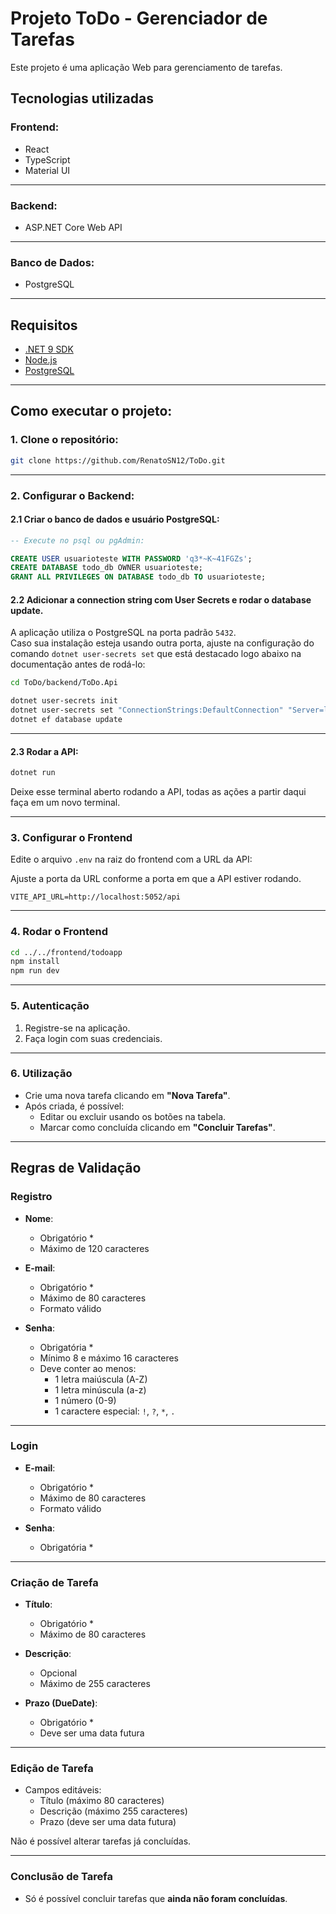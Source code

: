 # Projeto ToDo - Gerenciador de Tarefas

Este projeto é uma aplicação Web para gerenciamento de tarefas.

## Tecnologias utilizadas

### Frontend:
- React  
- TypeScript  
- Material UI

---

### Backend:
- ASP.NET Core Web API

---

### Banco de Dados:
- PostgreSQL

---

## Requisitos

- [.NET 9 SDK](https://dotnet.microsoft.com/en-us/download/dotnet/9.0)
- [Node.js](https://nodejs.org/)
- [PostgreSQL](https://www.postgresql.org/download/)

---

## Como executar o projeto:

### 1. Clone o repositório:
```bash
git clone https://github.com/RenatoSN12/ToDo.git
```

---

### 2. Configurar o Backend:

#### 2.1 Criar o banco de dados e usuário PostgreSQL:

```sql
-- Execute no psql ou pgAdmin:

CREATE USER usuarioteste WITH PASSWORD 'q3*~K~41FGZs';
CREATE DATABASE todo_db OWNER usuarioteste;
GRANT ALL PRIVILEGES ON DATABASE todo_db TO usuarioteste;
```


#### 2.2 Adicionar a connection string com User Secrets e rodar o database update.

A aplicação utiliza o PostgreSQL na porta padrão `5432`.  
Caso sua instalação esteja usando outra porta, ajuste na configuração do comando `dotnet user-secrets set` que está destacado logo abaixo na documentação antes de rodá-lo:

```bash
cd ToDo/backend/ToDo.Api

dotnet user-secrets init
dotnet user-secrets set "ConnectionStrings:DefaultConnection" "Server=localhost;Port=5432;Database=todo_db;User Id=usuarioteste;Password=q3*~K~41FGZs;"
dotnet ef database update
```

---

#### 2.3 Rodar a API:

``` bash
dotnet run
```

Deixe esse terminal aberto rodando a API, todas as ações a partir daqui faça em um novo terminal.

---

### 3. Configurar o Frontend

Edite o arquivo `.env` na raiz do frontend com a URL da API:

Ajuste a porta da URL conforme a porta em que a API estiver rodando.

```env
VITE_API_URL=http://localhost:5052/api
```

---

### 4. Rodar o Frontend

```bash
cd ../../frontend/todoapp
npm install
npm run dev
```

---

### 5. Autenticação

1. Registre-se na aplicação.
2. Faça login com suas credenciais.

---

### 6. Utilização

- Crie uma nova tarefa clicando em **"Nova Tarefa"**.
- Após criada, é possível:
  - Editar ou excluir usando os botões na tabela.
  - Marcar como concluída clicando em **"Concluir Tarefas"**.

---

## Regras de Validação

### Registro

- **Nome**:
  - Obrigatório *
  - Máximo de 120 caracteres

- **E-mail**:
  - Obrigatório *
  - Máximo de 80 caracteres
  - Formato válido

- **Senha**:
  - Obrigatória *
  - Mínimo 8 e máximo 16 caracteres
  - Deve conter ao menos:
    - 1 letra maiúscula (A-Z)
    - 1 letra minúscula (a-z)
    - 1 número (0-9)
    - 1 caractere especial: `!`, `?`, `*`, `.`

---

### Login

- **E-mail**:
  - Obrigatório *
  - Máximo de 80 caracteres
  - Formato válido

- **Senha**:
  - Obrigatória *

---

### Criação de Tarefa

- **Título**:
  - Obrigatório *
  - Máximo de 80 caracteres

- **Descrição**:
  - Opcional
  - Máximo de 255 caracteres

- **Prazo (DueDate)**:
  - Obrigatório *
  - Deve ser uma data futura

---

### Edição de Tarefa

- Campos editáveis:
  - Título (máximo 80 caracteres)
  - Descrição (máximo 255 caracteres)
  - Prazo (deve ser uma data futura)

Não é possível alterar tarefas já concluídas.

---

### Conclusão de Tarefa

- Só é possível concluir tarefas que **ainda não foram concluídas**.

